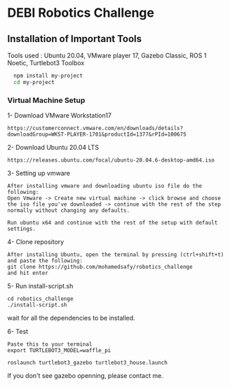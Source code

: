 
# DEBI Robotics Challenge

    

## Installation of Important Tools

Tools used :
    Ubuntu 20.04, 
    VMware player 17,
    Gazebo Classic,
    ROS 1 Noetic,
    Turtlebot3 Toolbox

```bash
  npm install my-project
  cd my-project
```
### Virtual Machine Setup

1- Download VMware Workstation17 
```
https://customerconnect.vmware.com/en/downloads/details?downloadGroup=WKST-PLAYER-1701&productId=1377&rPId=100675
```
2- Download Ubuntu 20.04 LTS
```
https://releases.ubuntu.com/focal/ubuntu-20.04.6-desktop-amd64.iso
```
3- Setting up vmware
```
After installing vmware and downloading ubuntu iso file do the following:
Open Vmware -> Create new virtual machine -> click browse and choose the iso file you've downloaded -> continue with the rest of the step normally without changing any defaults.

Run ubuntu x64 and continue with the rest of the setup with default settings.
```
4- Clone repository
```
After installing Ubuntu, open the terminal by pressing (ctrl+shift+t) and paste the following:
git clone https://github.com/mohamedsafy/robotics_challenge
and hit enter
```
5- Run install-script.sh
```
cd robotics_challenge
./install-script.sh
```
wait for all the dependencies to be installed.

6- Test
```
Paste this to your terminal
export TURTLEBOT3_MODEL=waffle_pi

roslaunch turtlebot3_gazebo turtlebot3_house.launch
```
If you don't see gazebo openning, please contact me.
